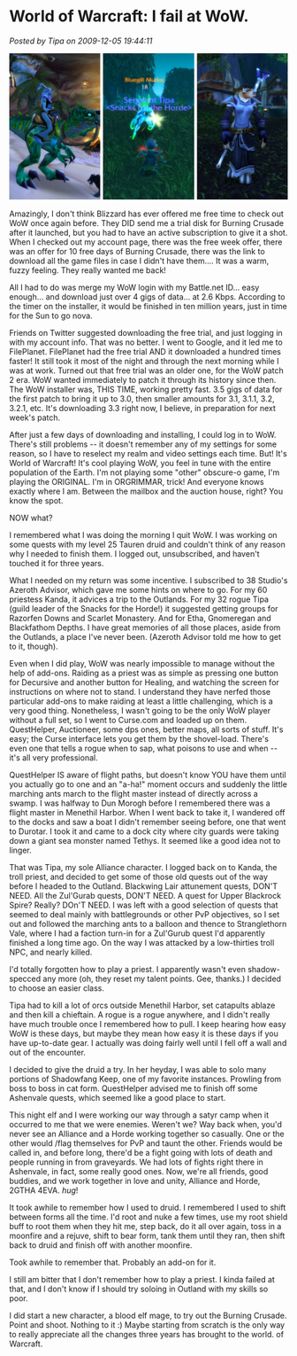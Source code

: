 # World of Warcraft: I fail at WoW.

*Posted by Tipa on 2009-12-05 19:44:11*

![Kanda, Tipa and Etha failing at WoW](../../../uploads/2009/12/wowfail.png "Kanda, Tipa and Etha failing at WoW")

Amazingly, I don't think Blizzard has ever offered me free time to check out WoW once again before. They DID send me a trial disk for Burning Crusade after it launched, but you had to have an active subscription to give it a shot. When I checked out my account page, there was the free week offer, there was an offer for 10 free days of Burning Crusade, there was the link to download all the game files in case I didn't have them.... It was a warm, fuzzy feeling. They really wanted me back!

All I had to do was merge my WoW login with my Battle.net ID... easy enough... and download just over 4 gigs of data... at 2.6 Kbps. According to the timer on the installer, it would be finished in ten million years, just in time for the Sun to go nova.

Friends on Twitter suggested downloading the free trial, and just logging in with my account info. That was no better. I went to Google, and it led me to FilePlanet. FilePlanet had the free trial AND it downloaded a hundred times faster! It still took it most of the night and through the next morning while I was at work. Turned out that free trial was an older one, for the WoW patch 2 era. WoW wanted immediately to patch it through its history since then. The WoW installer was, THIS TIME, working pretty fast. 3.5 gigs of data for the first patch to bring it up to 3.0, then smaller amounts for 3.1, 3.1.1, 3.2, 3.2.1, etc. It's downloading 3.3 right now, I believe, in preparation for next week's patch.

After just a few days of downloading and installing, I could log in to WoW. There's still problems -- it doesn't remember any of my settings for some reason, so I have to reselect my realm and video settings each time. But! It's World of Warcraft! It's cool playing WoW, you feel in tune with the entire population of the Earth. I'm not playing some "other" obscure-o game, I'm playing the ORIGINAL. I'm in ORGRIMMAR, trick! And everyone knows exactly where I am. Between the mailbox and the auction house, right? You know the spot.

NOW what?

I remembered what I was doing the morning I quit WoW. I was working on some quests with my level 25 Tauren druid and couldn't think of any reason why I needed to finish them. I logged out, unsubscribed, and haven't touched it for three years.

What I needed on my return was some incentive. I subscribed to 38 Studio's Azeroth Advisor, which gave me some hints on where to go. For my 60 priestess Kanda, it advices a trip to the Outlands. For my 32 rogue Tipa (guild leader of the Snacks for the Horde!) it suggested getting groups for Razorfen Downs and Scarlet Monastery. And for Etha, Gnomeregan and Blackfathom Depths. I have great memories of all those places, aside from the Outlands, a place I've never been. (Azeroth Advisor told me how to get to it, though).

Even when I did play, WoW was nearly impossible to manage without the help of add-ons. Raiding as a priest was as simple as pressing one button for Decursive and another button for Healing, and watching the screen for instructions on where not to stand. I understand they have nerfed those particular add-ons to make raiding at least a little challenging, which is a very good thing. Nonetheless, I wasn't going to be the only WoW player without a full set, so I went to Curse.com and loaded up on them. QuestHelper, Auctioneer, some dps ones, better maps, all sorts of stuff. It's easy; the Curse interface lets you get them by the shovel-load. There's even one that tells a rogue when to sap, what poisons to use and when -- it's all very professional.

QuestHelper IS aware of flight paths, but doesn't know YOU have them until you actually go to one and an "a-ha!" moment occurs and suddenly the little marching ants march to the flight master instead of directly across a swamp. I was halfway to Dun Morogh before I remembered there was a flight master in Menethil Harbor. When I went back to take it, I wandered off to the docks and saw a boat I didn't remember seeing before, one that went to Durotar. I took it and came to a dock city where city guards were taking down a giant sea monster named Tethys. It seemed like a good idea not to linger.

That was Tipa, my sole Alliance character. I logged back on to Kanda, the troll priest, and decided to get some of those old quests out of the way before I headed to the Outland. Blackwing Lair attunement quests, DON'T NEED. All the Zul'Gurab quests, DON'T NEED. A quest for Upper Blackrock Spire? Really? DOn'T NEED. I was left with a good selection of quests that seemed to deal mainly with battlegrounds or other PvP objectives, so I set out and followed the marching ants to a balloon and thence to Stranglethorn Vale, where I had a faction turn-in for a Zul'Gurub quest I'd apparently finished a long time ago. On the way I was attacked by a low-thirties troll NPC, and nearly killed.

I'd totally forgotten how to play a priest. I apparently wasn't even shadow-specced any more (oh, they reset my talent points. Gee, thanks.) I decided to choose an easier class.

Tipa had to kill a lot of orcs outside Menethil Harbor, set catapults ablaze and then kill a chieftain. A rogue is a rogue anywhere, and I didn't really have much trouble once I remembered how to pull. I keep hearing how easy WoW is these days, but maybe they mean how easy it is these days if you have up-to-date gear. I actually was doing fairly well until I fell off a wall and out of the encounter.

I decided to give the druid a try. In her heyday, I was able to solo many portions of Shadowfang Keep, one of my favorite instances. Prowling from boss to boss in cat form. QuestHelper advised me to finish off some Ashenvale quests, which seemed like a good place to start.

This night elf and I were working our way through a satyr camp when it occurred to me that we were enemies. Weren't we? Way back when, you'd never see an Alliance and a Horde working together so casually. One or the other would /flag themselves for PvP and taunt the other. Friends would be called in, and before long, there'd be a fight going with lots of death and people running in from graveyards. We had lots of fights right there in Ashenvale, in fact, some really good ones. Now, we're all friends, good buddies, and we work together in love and unity, Alliance and Horde, 2GTHA 4EVA. *hug*!

It took awhile to remember how I used to druid. I remembered I used to shift between forms all the time. I'd root and nuke a few times, use my root shield buff to root them when they hit me, step back, do it all over again, toss in a moonfire and a rejuve, shift to bear form, tank them until they ran, then shift back to druid and finish off with another moonfire.

Took awhile to remember that. Probably an add-on for it.

I still am bitter that I don't remember how to play a priest. I kinda failed at that, and I don't know if I should try soloing in Outland with my skills so poor.

I did start a new character, a blood elf mage, to try out the Burning Crusade. Point and shoot. Nothing to it :) Maybe starting from scratch is the only way to really appreciate all the changes three years has brought to the world. of Warcraft.

